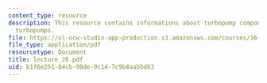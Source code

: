 ```yaml
---
content_type: resource
description: This resource contains informations about turbopump components and centrifugal
  turbopumps.
file: https://ol-ocw-studio-app-production.s3.amazonaws.com/courses/16-512-rocket-propulsion-fall-2005/b1f6e25184cb98de9c147c9b4aabbd63_lecture_26.pdf
file_type: application/pdf
resourcetype: Document
title: lecture_26.pdf
uid: b1f6e251-84cb-98de-9c14-7c9b4aabbd63
---
```

